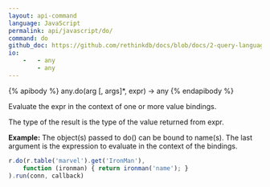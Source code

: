```yaml
---
layout: api-command 
language: JavaScript
permalink: api/javascript/do/
command: do 
github_doc: https://github.com/rethinkdb/docs/blob/docs/2-query-language/api/javascript/control-structures/do.md
io:
    -   - any
        - any
---
```


{% apibody %}
any.do(arg [, args]*, expr) → any
{% endapibody %}

Evaluate the expr in the context of one or more value bindings.

The type of the result is the type of the value returned from expr.

__Example:__ The object(s) passed to do() can be bound to name(s). The last argument is the expression to evaluate in the context of the bindings.

```js
r.do(r.table('marvel').get('IronMan'),
    function (ironman) { return ironman('name'); }
).run(conn, callback)
```
